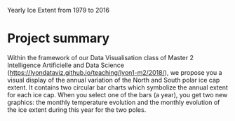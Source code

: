 Yearly Ice Extent from 1979 to 2016

# Project summary
Within the framework of our Data Visualisation class of Master 2 Intelligence Artificielle and Data Science (https://lyondataviz.github.io/teaching/lyon1-m2/2018/), we propose you a visual display of the annual variation of the North and South polar ice cap extent. 
It contains two circular bar charts which symbolize the annual extent for each ice cap. When you select one of the bars (a year), you get two new graphics: the monthly temperature evolution and the monthly evolution of the ice extent during this year for the two poles.